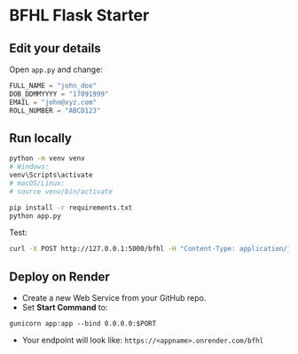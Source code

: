 
# BFHL Flask Starter

## Edit your details
Open `app.py` and change:
```python
FULL_NAME = "john_doe"
DOB_DDMMYYYY = "17091999"
EMAIL = "john@xyz.com"
ROLL_NUMBER = "ABCD123"
```

## Run locally
```bash
python -m venv venv
# Windows:
venv\Scripts\activate
# macOS/Linux:
# source venv/bin/activate

pip install -r requirements.txt
python app.py
```
Test:
```bash
curl -X POST http://127.0.0.1:5000/bfhl -H "Content-Type: application/json" -d "{"data":["a","1","334","4","R","$"]}"
```

## Deploy on Render
- Create a new Web Service from your GitHub repo.
- Set **Start Command** to:
```
gunicorn app:app --bind 0.0.0.0:$PORT
```
- Your endpoint will look like: `https://<appname>.onrender.com/bfhl`
